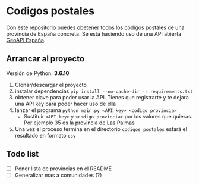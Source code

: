 Codigos postales
================

Con este repositorio puedes obetener todos los códigos postales de una provincia de España concreta. Se está haciendo
uso de una API abierta [GeoAPI España](https://geoapi.es/inicio).

Arrancar al proyecto
--------------------

Versión de Python: __3.6.10__

1. Clonar/descargar el proyecto
2. instalar dependencias `pip install --no-cache-dir -r requirements.txt`
3. obtener clave para poder usar la API. Tienes que registrarte y te dejara una API key para poder hacer uso de ella
4. lanzar el programa `python main.py <API key> <codigo provincia>`
    - Sustituir `<API key>` y `<codigo provincia>` por los valores que quieras. Por ejemplo 35 es la provincia de Las 
    Palmas
5. Una vez el proceso termina en el directorio `codigos_postales` estará el resultado en formato `csv`

Todo list
---------

- [ ] Poner lista de provincias en el README
- [ ] Generalizar mas a comunidades (?)